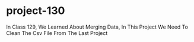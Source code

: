 # project-130
In Class 129, We Learned About Merging Data, In This Project We Need To Clean The Csv File From The Last Project
